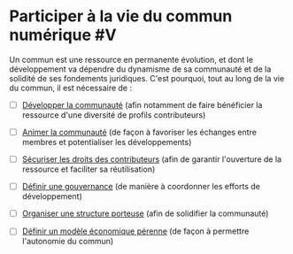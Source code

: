 # Participer à la vie du commun numérique \#V

Un commun est une ressource en permanente évolution, et dont le développement va dépendre du dynamisme de sa communauté et de la solidité de ses fondements juridiques. C'est pourquoi, tout au long de la vie du commun, il est nécessaire de :

* [ ] [Développer la communauté](2-1-developper-la-communaute.md) \(afin notamment de faire bénéficier la ressource d'une diversité de profils contributeurs\)
* [ ] [Animer la communauté](2-2-animer-la-communaute.md) \(de façon à favoriser les échanges entre membres et potentialiser les développements\)
* [ ] [Sécuriser les droits des contributeurs](2-3-securiser-les-droits-des-contributeurs.md) \(afin de garantir l'ouverture de la ressource et faciliter sa réutilisation\)
* [ ] [Définir une gouvernance](2-4-definir-une-gouvernance.md) \(de manière à coordonner les efforts de développement\)
* [ ] [Organiser une structure porteuse](2-5-organiser-une-structure-porteuse.md) \(afin de solidifier la communauté\)
* [ ] [Définir un modèle économique pérenne](2-6-definir-un-modele-economique-perenne.md) \(de façon à permettre l'autonomie du commun\)

